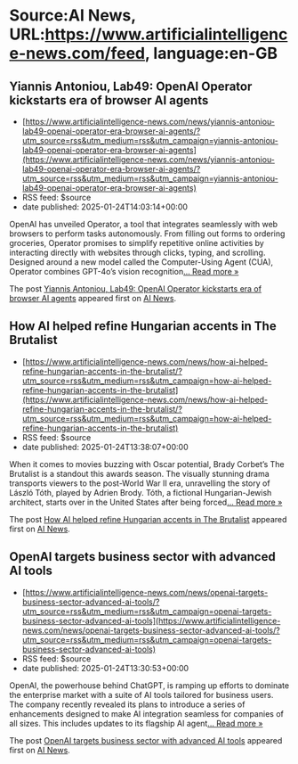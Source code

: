 # Source:AI News, URL:https://www.artificialintelligence-news.com/feed, language:en-GB

## Yiannis Antoniou, Lab49: OpenAI Operator kickstarts era of browser AI agents
 - [https://www.artificialintelligence-news.com/news/yiannis-antoniou-lab49-openai-operator-era-browser-ai-agents/?utm_source=rss&utm_medium=rss&utm_campaign=yiannis-antoniou-lab49-openai-operator-era-browser-ai-agents](https://www.artificialintelligence-news.com/news/yiannis-antoniou-lab49-openai-operator-era-browser-ai-agents/?utm_source=rss&utm_medium=rss&utm_campaign=yiannis-antoniou-lab49-openai-operator-era-browser-ai-agents)
 - RSS feed: $source
 - date published: 2025-01-24T14:03:14+00:00

<p>OpenAI has unveiled Operator, a tool that integrates seamlessly with web browsers to perform tasks autonomously. From filling out forms to ordering groceries, Operator promises to simplify repetitive online activities by interacting directly with websites through clicks, typing, and scrolling. Designed around a new model called the Computer-Using Agent (CUA), Operator combines GPT-4o’s vision recognition<a class="excerpt-read-more" href="https://www.artificialintelligence-news.com/news/yiannis-antoniou-lab49-openai-operator-era-browser-ai-agents/" title="ReadYiannis Antoniou, Lab49: OpenAI Operator kickstarts era of browser AI agents">... Read more &#187;</a></p>
<p>The post <a href="https://www.artificialintelligence-news.com/news/yiannis-antoniou-lab49-openai-operator-era-browser-ai-agents/">Yiannis Antoniou, Lab49: OpenAI Operator kickstarts era of browser AI agents</a> appeared first on <a href="https://www.artificialintelligence-news.com">AI News</a>.</p>

## How AI helped refine Hungarian accents in The Brutalist
 - [https://www.artificialintelligence-news.com/news/how-ai-helped-refine-hungarian-accents-in-the-brutalist/?utm_source=rss&utm_medium=rss&utm_campaign=how-ai-helped-refine-hungarian-accents-in-the-brutalist](https://www.artificialintelligence-news.com/news/how-ai-helped-refine-hungarian-accents-in-the-brutalist/?utm_source=rss&utm_medium=rss&utm_campaign=how-ai-helped-refine-hungarian-accents-in-the-brutalist)
 - RSS feed: $source
 - date published: 2025-01-24T13:38:07+00:00

<p>When it comes to movies buzzing with Oscar potential, Brady Corbet&#8217;s The Brutalist is a standout this awards season. The visually stunning drama transports viewers to the post-World War II era, unravelling the story of László Tóth, played by Adrien Brody. Tóth, a fictional Hungarian-Jewish architect, starts over in the United States after being forced<a class="excerpt-read-more" href="https://www.artificialintelligence-news.com/news/how-ai-helped-refine-hungarian-accents-in-the-brutalist/" title="ReadHow AI helped refine Hungarian accents in The Brutalist">... Read more &#187;</a></p>
<p>The post <a href="https://www.artificialintelligence-news.com/news/how-ai-helped-refine-hungarian-accents-in-the-brutalist/">How AI helped refine Hungarian accents in The Brutalist</a> appeared first on <a href="https://www.artificialintelligence-news.com">AI News</a>.</p>

## OpenAI targets business sector with advanced AI tools
 - [https://www.artificialintelligence-news.com/news/openai-targets-business-sector-advanced-ai-tools/?utm_source=rss&utm_medium=rss&utm_campaign=openai-targets-business-sector-advanced-ai-tools](https://www.artificialintelligence-news.com/news/openai-targets-business-sector-advanced-ai-tools/?utm_source=rss&utm_medium=rss&utm_campaign=openai-targets-business-sector-advanced-ai-tools)
 - RSS feed: $source
 - date published: 2025-01-24T13:30:53+00:00

<p>OpenAI, the powerhouse behind ChatGPT, is ramping up efforts to dominate the enterprise market with a suite of AI tools tailored for business users. The company recently revealed its plans to introduce a series of enhancements designed to make AI integration seamless for companies of all sizes. This includes updates to its flagship AI agent<a class="excerpt-read-more" href="https://www.artificialintelligence-news.com/news/openai-targets-business-sector-advanced-ai-tools/" title="ReadOpenAI targets business sector with advanced AI tools">... Read more &#187;</a></p>
<p>The post <a href="https://www.artificialintelligence-news.com/news/openai-targets-business-sector-advanced-ai-tools/">OpenAI targets business sector with advanced AI tools</a> appeared first on <a href="https://www.artificialintelligence-news.com">AI News</a>.</p>

